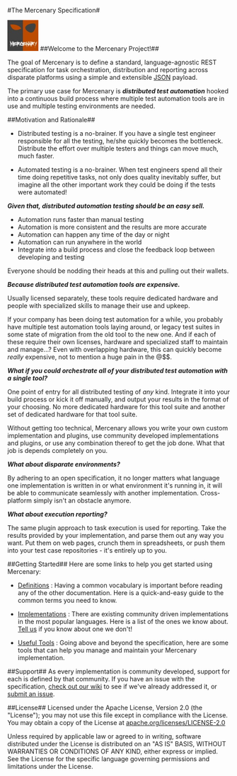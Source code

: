 #The Mercenary Specification#

![](https://raw.githubusercontent.com/mercenary-automation/mercenary-artifacts/master/mercenary-logo.jpg)
##Welcome to the Mercenary Project!##

The goal of Mercenary is to define a standard, language-agnostic REST specification for task orchestration, distribution and reporting across disparate platforms using a simple and extensible [JSON](http://www.json.org/) payload.

The primary use case for Mercenary is ***distributed test automation*** hooked into a continuous build process where multiple test automation tools are in use and multiple testing environments are needed.

##Motivation and Rationale##
- Distributed testing is a no-brainer.  If you have a single test engineer responsible for all the testing, he/she quickly becomes the bottleneck.  Distribute the effort over multiple testers and things can move much, much faster. 

- Automated testing is a no-brainer.  When test engineers spend all their time doing repetitive tasks, not only does quality inevitably suffer, but imagine all the other important work they could be doing if the tests were automated!

**_Given that, distributed automation testing should be an easy sell._**

- Automation runs faster than manual testing
- Automation is more consistent and the results are more accurate
- Automation can happen any time of the day or night
- Automation can run anywhere in the world
- Integrate into a build process and close the feedback loop between developing and testing

Everyone should be nodding their heads at this and pulling out their wallets.

**_Because distributed test automation tools are expensive._**

Usually licensed separately, these tools require dedicated hardware and people with specialized skills to manage their use and upkeep.

If your company has been doing test automation for a while, you probably have multiple test automation tools laying around, or legacy test suites in some state of migration from the old tool to the new one.  And if each of these require their own licenses, hardware and specialized staff to maintain and manage...? Even with overlapping hardware, this can quickly become _really_ expensive, not to mention a huge pain in the @$$.

**_What if you could orchestrate all of your distributed test automation with a single tool?_** 

One point of entry for all distributed testing of _any_ kind.  Integrate it into your build process or kick it off manually, and output your results in the format of your choosing.  No more dedicated hardware for this tool suite and another set of dedicated hardware for that tool suite.

Without getting too technical, Mercenary allows you write your own custom implementation and plugins, use community developed implementations and plugins, or use any combination thereof to get the job done.  What that job is depends completely on you.

**_What about disparate environments?_**

By adhering to an open specification, it no longer matters what language one implementation is written in or what environment it's running in, it will be able to communicate seamlessly with another implementation.  Cross-platform simply isn't an obstacle anymore.

**_What about execution reporting?_**

The same plugin approach to task execution is used for reporting.  Take the results provided by your implementation, and parse them out any way you want.  Put them on web pages, crunch them in spreadsheets, or push them into your test case repositories - it's entirely up to you. 

##Getting Started##
Here are some links to help you get started using Mercenary:

- [Definitions](https://github.com/mercenary-automation/mercenary-specification/wiki/Definitions) : Having a common vocabulary is important before reading any of the other documentation.  Here is a quick-and-easy guide to the common terms you need to know.

- [Implementations](https://github.com/mercenary-automation/mercenary-specification/wiki/Implementations) : There are existing community driven implementations in the most popular languages.  Here is a list of the ones we know about. [Tell us](mailto:mercenary.automation@gmail.com) if you know about one we don't!

- [Useful Tools](https://github.com/mercenary-automation/mercenary-specification/wiki/Useful-Tools) : Going above and beyond the specification, here are some tools that can help you manage and maintain your Mercenary implementation.

##Support##
As every implementation is community developed, support for each is defined by that community.  If you have an issue with the specification, [check out our wiki](https://github.com/mercenary-automation/mercenary-specification/wiki) to see if we've already addressed it, or [submit an issue](https://github.com/mercenary-automation/mercenary-specification/issues).

##License##
Licensed under the Apache License, Version 2.0 (the "License");
you may not use this file except in compliance with the License.
You may obtain a copy of the License at [apache.org/licenses/LICENSE-2.0](http://www.apache.org/licenses/LICENSE-2.0)

Unless required by applicable law or agreed to in writing, software
distributed under the License is distributed on an "AS IS" BASIS,
WITHOUT WARRANTIES OR CONDITIONS OF ANY KIND, either express or implied.
See the License for the specific language governing permissions and
limitations under the License.
